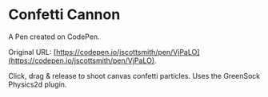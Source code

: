 # Confetti Cannon

A Pen created on CodePen.

Original URL: [https://codepen.io/jscottsmith/pen/VjPaLO](https://codepen.io/jscottsmith/pen/VjPaLO).

Click, drag & release to shoot canvas confetti particles. Uses the GreenSock Physics2d plugin.